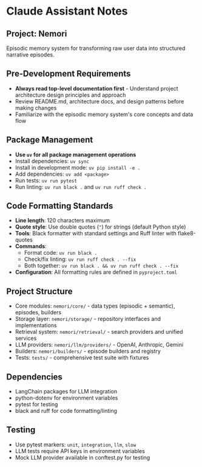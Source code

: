 # Claude Assistant Notes

## Project: Nemori
Episodic memory system for transforming raw user data into structured narrative episodes.

## Pre-Development Requirements
- **Always read top-level documentation first** - Understand project architecture design principles and approach
- Review README.md, architecture docs, and design patterns before making changes
- Familiarize with the episodic memory system's core concepts and data flow

## Package Management
- **Use `uv` for all package management operations**
- Install dependencies: `uv sync`
- Install in development mode: `uv pip install -e .`
- Add dependencies: `uv add <package>`
- Run tests: `uv run pytest`
- Run linting: `uv run black .` and `uv run ruff check .`

## Code Formatting Standards
- **Line length**: 120 characters maximum
- **Quote style**: Use double quotes (`"`) for strings (default Python style)
- **Tools**: Black formatter with standard settings and Ruff linter with flake8-quotes
- **Commands**:
  - Format code: `uv run black .`
  - Check/fix linting: `uv run ruff check . --fix`
  - Both together: `uv run black . && uv run ruff check . --fix`
- **Configuration**: All formatting rules are defined in `pyproject.toml`

## Project Structure
- Core modules: `nemori/core/` - data types (episodic + semantic), episodes, builders
- Storage layer: `nemori/storage/` - repository interfaces and implementations
- Retrieval system: `nemori/retrieval/` - search providers and unified services
- LLM providers: `nemori/llm/providers/` - OpenAI, Anthropic, Gemini
- Builders: `nemori/builders/` - episode builders and registry
- Tests: `tests/` - comprehensive test suite with fixtures

## Dependencies
- LangChain packages for LLM integration
- python-dotenv for environment variables
- pytest for testing
- black and ruff for code formatting/linting

## Testing
- Use pytest markers: `unit`, `integration`, `llm`, `slow`
- LLM tests require API keys in environment variables
- Mock LLM provider available in conftest.py for testing